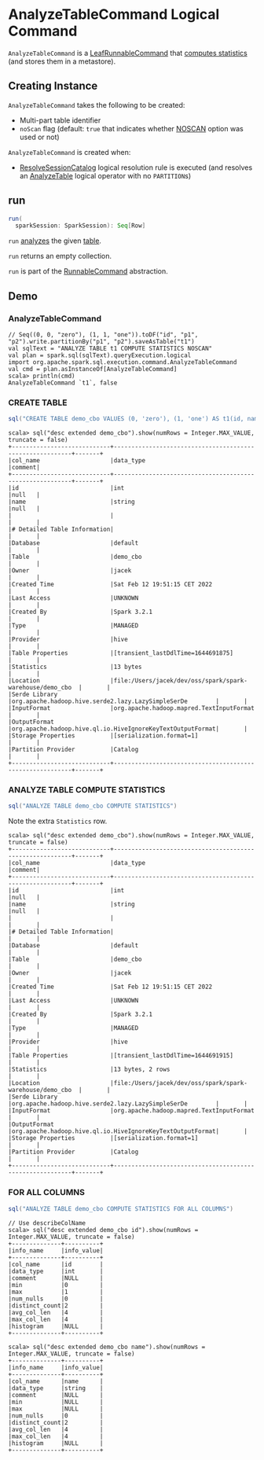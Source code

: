 # AnalyzeTableCommand Logical Command

`AnalyzeTableCommand` is a [LeafRunnableCommand](LeafRunnableCommand.md) that [computes statistics](#run) (and stores them in a metastore).

## Creating Instance

`AnalyzeTableCommand` takes the following to be created:

* <span id="tableIdent"> Multi-part table identifier
* <span id="noScan"> `noScan` flag (default: `true` that indicates whether [NOSCAN](../cost-based-optimization.md#NOSCAN) option was used or not)

`AnalyzeTableCommand` is created when:

* [ResolveSessionCatalog](../logical-analysis-rules/ResolveSessionCatalog.md) logical resolution rule is executed (and resolves an [AnalyzeTable](AnalyzeTable.md) logical operator with no `PARTITION`s)

## <span id="run"> run

```scala
run(
  sparkSession: SparkSession): Seq[Row]
```

`run` [analyzes](../CommandUtils.md#analyzeTable) the given [table](#tableIdent).

`run` returns an empty collection.

`run` is part of the [RunnableCommand](RunnableCommand.md#run) abstraction.

## Demo

### AnalyzeTableCommand

```text
// Seq((0, 0, "zero"), (1, 1, "one")).toDF("id", "p1", "p2").write.partitionBy("p1", "p2").saveAsTable("t1")
val sqlText = "ANALYZE TABLE t1 COMPUTE STATISTICS NOSCAN"
val plan = spark.sql(sqlText).queryExecution.logical
import org.apache.spark.sql.execution.command.AnalyzeTableCommand
val cmd = plan.asInstanceOf[AnalyzeTableCommand]
scala> println(cmd)
AnalyzeTableCommand `t1`, false
```

### CREATE TABLE

```scala
sql("CREATE TABLE demo_cbo VALUES (0, 'zero'), (1, 'one') AS t1(id, name)")
```

```text
scala> sql("desc extended demo_cbo").show(numRows = Integer.MAX_VALUE, truncate = false)
+----------------------------+----------------------------------------------------------+-------+
|col_name                    |data_type                                                 |comment|
+----------------------------+----------------------------------------------------------+-------+
|id                          |int                                                       |null   |
|name                        |string                                                    |null   |
|                            |                                                          |       |
|# Detailed Table Information|                                                          |       |
|Database                    |default                                                   |       |
|Table                       |demo_cbo                                                  |       |
|Owner                       |jacek                                                     |       |
|Created Time                |Sat Feb 12 19:51:15 CET 2022                              |       |
|Last Access                 |UNKNOWN                                                   |       |
|Created By                  |Spark 3.2.1                                               |       |
|Type                        |MANAGED                                                   |       |
|Provider                    |hive                                                      |       |
|Table Properties            |[transient_lastDdlTime=1644691875]                        |       |
|Statistics                  |13 bytes                                                  |       |
|Location                    |file:/Users/jacek/dev/oss/spark/spark-warehouse/demo_cbo  |       |
|Serde Library               |org.apache.hadoop.hive.serde2.lazy.LazySimpleSerDe        |       |
|InputFormat                 |org.apache.hadoop.mapred.TextInputFormat                  |       |
|OutputFormat                |org.apache.hadoop.hive.ql.io.HiveIgnoreKeyTextOutputFormat|       |
|Storage Properties          |[serialization.format=1]                                  |       |
|Partition Provider          |Catalog                                                   |       |
+----------------------------+----------------------------------------------------------+-------+
```

### ANALYZE TABLE COMPUTE STATISTICS

```scala
sql("ANALYZE TABLE demo_cbo COMPUTE STATISTICS")
```

Note the extra `Statistics` row.

```text
scala> sql("desc extended demo_cbo").show(numRows = Integer.MAX_VALUE, truncate = false)
+----------------------------+----------------------------------------------------------+-------+
|col_name                    |data_type                                                 |comment|
+----------------------------+----------------------------------------------------------+-------+
|id                          |int                                                       |null   |
|name                        |string                                                    |null   |
|                            |                                                          |       |
|# Detailed Table Information|                                                          |       |
|Database                    |default                                                   |       |
|Table                       |demo_cbo                                                  |       |
|Owner                       |jacek                                                     |       |
|Created Time                |Sat Feb 12 19:51:15 CET 2022                              |       |
|Last Access                 |UNKNOWN                                                   |       |
|Created By                  |Spark 3.2.1                                               |       |
|Type                        |MANAGED                                                   |       |
|Provider                    |hive                                                      |       |
|Table Properties            |[transient_lastDdlTime=1644691915]                        |       |
|Statistics                  |13 bytes, 2 rows                                          |       |
|Location                    |file:/Users/jacek/dev/oss/spark/spark-warehouse/demo_cbo  |       |
|Serde Library               |org.apache.hadoop.hive.serde2.lazy.LazySimpleSerDe        |       |
|InputFormat                 |org.apache.hadoop.mapred.TextInputFormat                  |       |
|OutputFormat                |org.apache.hadoop.hive.ql.io.HiveIgnoreKeyTextOutputFormat|       |
|Storage Properties          |[serialization.format=1]                                  |       |
|Partition Provider          |Catalog                                                   |       |
+----------------------------+----------------------------------------------------------+-------+
```

### FOR ALL COLUMNS

```scala
sql("ANALYZE TABLE demo_cbo COMPUTE STATISTICS FOR ALL COLUMNS")
```

```text
// Use describeColName
scala> sql("desc extended demo_cbo id").show(numRows = Integer.MAX_VALUE, truncate = false)
+--------------+----------+
|info_name     |info_value|
+--------------+----------+
|col_name      |id        |
|data_type     |int       |
|comment       |NULL      |
|min           |0         |
|max           |1         |
|num_nulls     |0         |
|distinct_count|2         |
|avg_col_len   |4         |
|max_col_len   |4         |
|histogram     |NULL      |
+--------------+----------+
```

```text
scala> sql("desc extended demo_cbo name").show(numRows = Integer.MAX_VALUE, truncate = false)
+--------------+----------+
|info_name     |info_value|
+--------------+----------+
|col_name      |name      |
|data_type     |string    |
|comment       |NULL      |
|min           |NULL      |
|max           |NULL      |
|num_nulls     |0         |
|distinct_count|2         |
|avg_col_len   |4         |
|max_col_len   |4         |
|histogram     |NULL      |
+--------------+----------+
```
